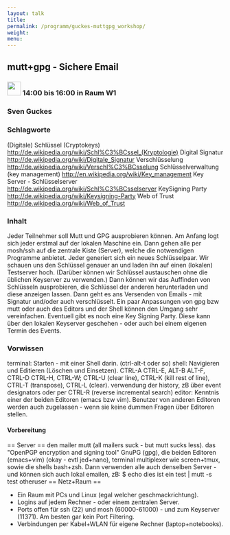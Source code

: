 ```yaml
---
layout: talk
title:
permalink: /programm/guckes-muttgpg_workshop/
weight: 
menu:
---
```

## mutt+gpg&nbsp;-&nbsp;Sichere&nbsp;Email

### <img height = "32" src="../../images/workshop.svg"> 14:00 bis 16:00 in Raum W1

### Sven&nbsp;Guckes

### Schlagworte

(Digitale) Schlüssel (Cryptokeys)
http://de.wikipedia.org/wiki/Schl%C3%BCssel_(Kryptologie)
Digital Signatur
http://de.wikipedia.org/wiki/Digitale_Signatur
Verschlüsselung
http://de.wikipedia.org/wiki/Verschl%C3%BCsselung
Schlüsselverwaltung (key management)
http://en.wikipedia.org/wiki/Key_management
Key Server - Schlüsselserver
http://de.wikipedia.org/wiki/Schl%C3%BCsselserver
KeySigning Party
http://de.wikipedia.org/wiki/Keysigning-Party
Web of Trust
http://de.wikipedia.org/wiki/Web_of_Trust

### Inhalt

Jeder Teilnehmer soll Mutt und GPG ausprobieren können.
Am Anfang logt sich jeder erstmal auf der lokalen Maschine ein.
Dann gehen alle per mosh/ssh auf die zentrale Kiste (Server),
welche die notwendigen Programme anbietet.
Jeder generiert sich ein neues Schlüsselpaar.
Wir schauen uns den Schlüssel genauer an und
laden ihn auf einen (lokalen) Testserver hoch.
(Darüber können wir Schlüssel austauschen
ohne die üblichen Keyserver zu verwenden.)
Dann können wir das Auffinden von Schlüsseln
ausprobieren, die Schlüssel der anderen
herunterladen und diese anzeigen lassen.
Dann geht es ans Versenden von Emails -
mit Signatur und/oder auch verschlüsselt.
Ein paar Anpassungen von gpg bzw mutt
oder auch des Editors und der Shell
können den Umgang sehr vereinfachen.
Eventuell gibt es noch eine Key Signing Party.
Diese kann über den lokalen Keyserver geschehen -
oder auch bei einem eigenen Termin des Events.

### Vorwissen

terminal:   Starten - mit einer Shell darin. (ctrl-alt-t oder so)
shell:      Navigieren und Editieren (Löschen und Einsetzen).
CTRL-A CTRL-E, ALT-B ALT-F, CTRL-D CTRL-H, CTRL-W;
CTRL-U (clear line), CTRL-K (kill rest of line),
CTRL-T (transpose), CTRL-L (clear).
verwendung der history, zB über event designators
oder per CTRL-R (reverse incremental search)
editor:     Kenntnis einer der beiden Editoren (emacs bzw vim).
Benutzer von anderen Editoren werden auch zugelassen -
wenn sie keine dummen Fragen über Editoren stellen.

#### Vorbereitung

== Server ==
den mailer mutt (all mailers suck - but mutt sucks less).
das "OpenPGP encryption and signing tool" GnuPG (gpg),
die beiden Editoren (emacs+vim) (okay - evtl jed+nano),
terminal multiplexer wie screen+tmux, sowie die shells bash+zsh.
Dann verwenden alle auch denselben Server -
und können sich auch lokal emailen, zB:
$ echo dies ist ein test | mutt -s test otheruser
== Netz+Raum ==
* Ein Raum mit PCs und Linux (egal welcher geschmackrichtung).
* Logins auf jedem Rechner - oder einem zentralen Server.
* Ports offen für ssh (22) und mosh (60000-61000) - und
zum Keyserver (11371).  Am besten gar kein Port Filtering.
* Verbindungen per Kabel+WLAN für eigene Rechner (laptop+notebooks).

